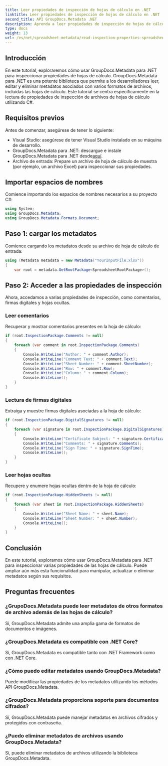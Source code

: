 ```yaml
---
title: Leer propiedades de inspección de hojas de cálculo en .NET
linktitle: Leer propiedades de inspección de hojas de cálculo en .NET
second_title: API GroupDocs.Metadata .NET
description: Aprenda a leer propiedades de inspección de hojas de cálculo utilizando GroupDocs.Metadata para .NET. Acceda a comentarios, firmas digitales y hojas ocultas sin esfuerzo.
type: docs
weight: 13
url: /es/net/spreadsheet-metadata/read-inspection-properties-spreadsheets/
---
```

## Introducción
En este tutorial, exploraremos cómo usar GroupDocs.Metadata para .NET para inspeccionar propiedades de hojas de cálculo. GroupDocs.Metadata para .NET es una potente biblioteca que permite a los desarrolladores leer, editar y eliminar metadatos asociados con varios formatos de archivos, incluidas las hojas de cálculo. Este tutorial se centra específicamente en la lectura de propiedades de inspección de archivos de hojas de cálculo utilizando C#.
## Requisitos previos
Antes de comenzar, asegúrese de tener lo siguiente:
- Visual Studio: asegúrese de tener Visual Studio instalado en su máquina de desarrollo.
-  GroupDocs.Metadata para .NET: descargue e instale GroupDocs.Metadata para .NET desde[aquí](https://releases.groupdocs.com/metadata/net/).
- Archivo de entrada: Prepare un archivo de hoja de cálculo de muestra (por ejemplo, un archivo Excel) para inspeccionar sus propiedades.

## Importar espacios de nombres
Comience importando los espacios de nombres necesarios a su proyecto C#:
```csharp
using System;
using GroupDocs.Metadata;
using GroupDocs.Metadata.Formats.Document;
```
## Paso 1: cargar los metadatos
Comience cargando los metadatos desde su archivo de hoja de cálculo de entrada:
```csharp
using (Metadata metadata = new Metadata("YourInputFile.xlsx"))
{
    var root = metadata.GetRootPackage<SpreadsheetRootPackage>();
```
## Paso 2: Acceder a las propiedades de inspección
Ahora, accedamos a varias propiedades de inspección, como comentarios, firmas digitales y hojas ocultas.
### Leer comentarios
Recuperar y mostrar comentarios presentes en la hoja de cálculo:
```csharp
if (root.InspectionPackage.Comments != null)
{
    foreach (var comment in root.InspectionPackage.Comments)
    {
        Console.WriteLine("Author: " + comment.Author);
        Console.WriteLine("Comment Text: " + comment.Text);
        Console.WriteLine("Sheet Number: " + comment.SheetNumber);
        Console.WriteLine("Row: " + comment.Row);
        Console.WriteLine("Column: " + comment.Column);
        Console.WriteLine();
    }
}
```
### Lectura de firmas digitales
Extraiga y muestre firmas digitales asociadas a la hoja de cálculo:
```csharp
if (root.InspectionPackage.DigitalSignatures != null)
{
    foreach (var signature in root.InspectionPackage.DigitalSignatures)
    {
        Console.WriteLine("Certificate Subject: " + signature.CertificateSubject);
        Console.WriteLine("Comments: " + signature.Comments);
        Console.WriteLine("Sign Time: " + signature.SignTime);
        Console.WriteLine();
    }
}
```
### Leer hojas ocultas
Recupere y enumere hojas ocultas dentro de la hoja de cálculo:
```csharp
if (root.InspectionPackage.HiddenSheets != null)
{
    foreach (var sheet in root.InspectionPackage.HiddenSheets)
    {
        Console.WriteLine("Sheet Name: " + sheet.Name);
        Console.WriteLine("Sheet Number: " + sheet.Number);
        Console.WriteLine();
    }
}
```

## Conclusión
En este tutorial, exploramos cómo usar GroupDocs.Metadata para .NET para inspeccionar varias propiedades de las hojas de cálculo. Puede ampliar aún más esta funcionalidad para manipular, actualizar o eliminar metadatos según sus requisitos.

## Preguntas frecuentes
### ¿GrupoDocs.Metadata puede leer metadatos de otros formatos de archivo además de las hojas de cálculo?
Sí, GroupDocs.Metadata admite una amplia gama de formatos de documentos e imágenes.
### ¿GroupDocs.Metadata es compatible con .NET Core?
Sí, GroupDocs.Metadata es compatible tanto con .NET Framework como con .NET Core.
### ¿Cómo puedo editar metadatos usando GroupDocs.Metadata?
Puede modificar las propiedades de los metadatos utilizando los métodos API GroupDocs.Metadata.
### ¿GroupDocs.Metadata proporciona soporte para documentos cifrados?
Sí, GroupDocs.Metadata puede manejar metadatos en archivos cifrados y protegidos con contraseña.
### ¿Puedo eliminar metadatos de archivos usando GroupDocs.Metadata?
Sí, puede eliminar metadatos de archivos utilizando la biblioteca GroupDocs.Metadata.